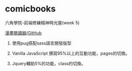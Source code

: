 # comicbooks

六角學院-前端修練精神時光屋(week 5)

[漫畫閱讀器(GitHub](https://lhikarul.github.io/comicbooks/)

1. 使用pug搭配sass語言開發版型

2. Vanilla JavaScript 撰寫95%以上的互動功能，pages的切換。

3. Jquery輔助5%的功能，class的切換。
